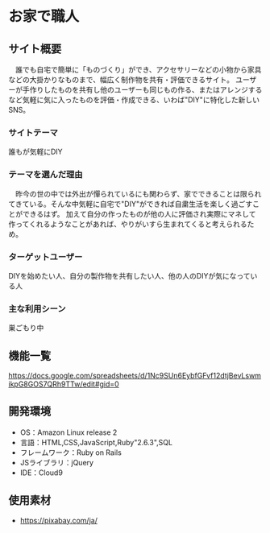 # お家で職人

## サイト概要
　誰でも自宅で簡単に「ものづくり」ができ、アクセサリーなどの小物から家具などの大掛かりなものまで、幅広く制作物を共有・評価できるサイト。
ユーザーが手作りしたものを共有し他のユーザーも同じもの作る、またはアレンジするなど気軽に気に入ったものを評価・作成できる、いわば"DIY"に特化した新しいSNS。

### サイトテーマ
誰もが気軽にDIY

### テーマを選んだ理由
　昨今の世の中では外出が憚られているにも関わらず、家でできることは限られてきている。そんな中気軽に自宅で"DIY"ができれば自粛生活を楽しく過ごすことができるはず。
加えて自分の作ったものが他の人に評価され実際にマネして作ってくれるようなことがあれば、やりがいすら生まれてくると考えられるため。

### ターゲットユーザー
DIYを始めたい人、自分の製作物を共有したい人、他の人のDIYが気になっている人

### 主な利用シーン
巣ごもり中

## 機能一覧
https://docs.google.com/spreadsheets/d/1Nc9SUn6EybfGFvf12dtjBevLswmikpG8GOS7QRh9TTw/edit#gid=0

## 開発環境
- OS：Amazon Linux release 2
- 言語：HTML,CSS,JavaScript,Ruby"2.6.3",SQL
- フレームワーク：Ruby on Rails
- JSライブラリ：jQuery
- IDE：Cloud9

## 使用素材
- https://pixabay.com/ja/
